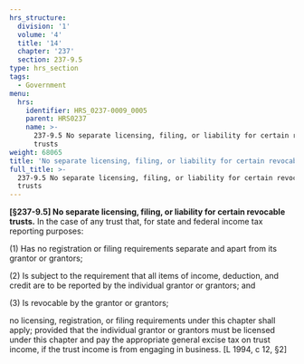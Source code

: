 ```yaml
---
hrs_structure:
  division: '1'
  volume: '4'
  title: '14'
  chapter: '237'
  section: 237-9.5
type: hrs_section
tags:
  - Government
menu:
  hrs:
    identifier: HRS_0237-0009_0005
    parent: HRS0237
    name: >-
      237-9.5 No separate licensing, filing, or liability for certain revocable
      trusts
weight: 68065
title: 'No separate licensing, filing, or liability for certain revocable trusts'
full_title: >-
  237-9.5 No separate licensing, filing, or liability for certain revocable
  trusts
---
```

**[§237-9.5] No separate licensing, filing, or liability for certain revocable trusts.** In the case of any trust that, for state and federal income tax reporting purposes:

(1) Has no registration or filing requirements separate and apart from its grantor or grantors;

(2) Is subject to the requirement that all items of income, deduction, and credit are to be reported by the individual grantor or grantors; and

(3) Is revocable by the grantor or grantors;

no licensing, registration, or filing requirements under this chapter shall apply; provided that the individual grantor or grantors must be licensed under this chapter and pay the appropriate general excise tax on trust income, if the trust income is from engaging in business. [L 1994, c 12, §2]